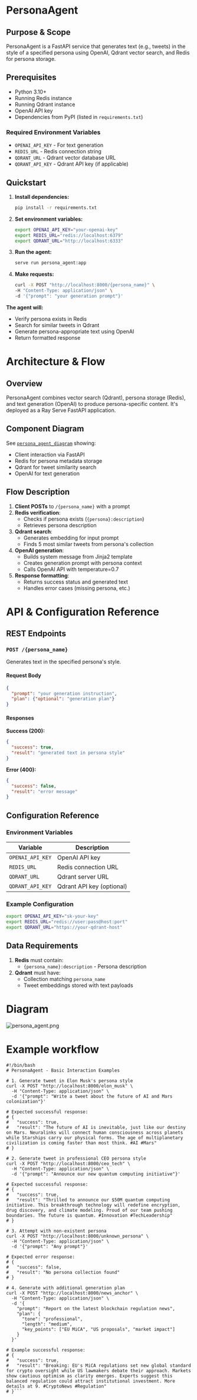 # PersonaAgent

## Purpose & Scope
PersonaAgent is a FastAPI service that generates text (e.g., tweets) in the style of a specified persona using OpenAI, Qdrant vector search, and Redis for persona storage.

## Prerequisites
- Python 3.10+
- Running Redis instance
- Running Qdrant instance
- OpenAI API key
- Dependencies from PyPI (listed in `requirements.txt`)

### Required Environment Variables
- `OPENAI_API_KEY` - For text generation
- `REDIS_URL` - Redis connection string
- `QDRANT_URL` - Qdrant vector database URL
- `QDRANT_API_KEY` - Qdrant API key (if applicable)

## Quickstart
1. **Install dependencies:**
   ```bash
   pip install -r requirements.txt
   ```

2. **Set environment variables:**
   ```bash
   export OPENAI_API_KEY="your-openai-key"
   export REDIS_URL="redis://localhost:6379"
   export QDRANT_URL="http://localhost:6333"
   ```

3. **Run the agent:**
   ```bash
   serve run persona_agent:app
   ```

4. **Make requests:**
   ```bash
   curl -X POST "http://localhost:8000/{persona_name}" \
   -H "Content-Type: application/json" \
   -d '{"prompt": "your generation prompt"}'
   ```

**The agent will:**
- Verify persona exists in Redis
- Search for similar tweets in Qdrant
- Generate persona-appropriate text using OpenAI
- Return formatted response

# Architecture & Flow

## Overview
PersonaAgent combines vector search (Qdrant), persona storage (Redis), and text generation (OpenAI) to produce persona-specific content. It's deployed as a Ray Serve FastAPI application.

## Component Diagram
See [`persona_agent_diagram`](./images/diagrams/persona_agent.png) showing:
- Client interaction via FastAPI
- Redis for persona metadata storage
- Qdrant for tweet similarity search
- OpenAI for text generation

## Flow Description
1. **Client POSTs** to `/{persona_name}` with a prompt
2. **Redis verification**:
   - Checks if persona exists (`{persona}:description`)
   - Retrieves persona description
3. **Qdrant search**:
   - Generates embedding for input prompt
   - Finds 5 most similar tweets from persona's collection
4. **OpenAI generation**:
   - Builds system message from Jinja2 template
   - Creates generation prompt with persona context
   - Calls OpenAI API with temperature=0.7
5. **Response formatting**:
   - Returns success status and generated text
   - Handles error cases (missing persona, etc.)

# API & Configuration Reference

## REST Endpoints

### `POST /{persona_name}`
Generates text in the specified persona's style.

#### Request Body
```json
{
  "prompt": "your generation instruction",
  "plan": {"optional": "generation plan"}
}
```

#### Responses
**Success (200):**
```json
{
  "success": true,
  "result": "generated text in persona style"
}
```

**Error (400):**
```json
{
  "success": false,
  "result": "error message"
}
```

## Configuration Reference

### Environment Variables
| Variable | Description |
|----------|-------------|
| `OPENAI_API_KEY` | OpenAI API key |
| `REDIS_URL` | Redis connection URL |
| `QDRANT_URL` | Qdrant server URL |
| `QDRANT_API_KEY` | Qdrant API key (optional) |

### Example Configuration
```bash
export OPENAI_API_KEY="sk-your-key"
export REDIS_URL="redis://user:pass@host:port"
export QDRANT_URL="https://your-qdrant-host"
```

## Data Requirements
1. **Redis** must contain:
   - `{persona_name}:description` - Persona description
2. **Qdrant** must have:
   - Collection matching `persona_name`
   - Tweet embeddings stored with text payloads

# Diagram

![persona_agent.png](images/diagrams/persona_agent.png)

# Example workflow

```
#!/bin/bash
# PersonaAgent - Basic Interaction Examples

# 1. Generate tweet in Elon Musk's persona style
curl -X POST "http://localhost:8000/elon_musk" \
  -H "Content-Type: application/json" \
  -d '{"prompt": "Write a tweet about the future of AI and Mars colonization"}'

# Expected successful response:
# {
#   "success": true,
#   "result": "The future of AI is inevitable, just like our destiny on Mars. Neuralinks will connect human consciousness across planets while Starships carry our physical forms. The age of multiplanetary civilization is coming faster than most think. #AI #Mars"
# }

# 2. Generate tweet in professional CEO persona style
curl -X POST "http://localhost:8000/ceo_tech" \
  -H "Content-Type: application/json" \
  -d '{"prompt": "Announce our new quantum computing initiative"}'

# Expected successful response:
# {
#   "success": true,
#   "result": "Thrilled to announce our $50M quantum computing initiative. This breakthrough technology will redefine encryption, drug discovery, and climate modeling. Proud of our team pushing boundaries. The future is quantum. #Innovation #TechLeadership"
# }

# 3. Attempt with non-existent persona
curl -X POST "http://localhost:8000/unknown_persona" \
  -H "Content-Type: application/json" \
  -d '{"prompt": "Any prompt"}'

# Expected error response:
# {
#   "success": false,
#   "result": "No persona collection found"
# }

# 4. Generate with additional generation plan
curl -X POST "http://localhost:8000/news_anchor" \
  -H "Content-Type: application/json" \
  -d '{
    "prompt": "Report on the latest blockchain regulation news",
    "plan": {
      "tone": "professional",
      "length": "medium",
      "key_points": ["EU MiCA", "US proposals", "market impact"]
    }
  }'

# Example successful response:
# {
#   "success": true,
#   "result": "Breaking: EU's MiCA regulations set new global standard for crypto oversight while US lawmakers debate their approach. Markets show cautious optimism as clarity emerges. Experts suggest this balanced regulation could attract institutional investment. More details at 9. #CryptoNews #Regulation"
# }```